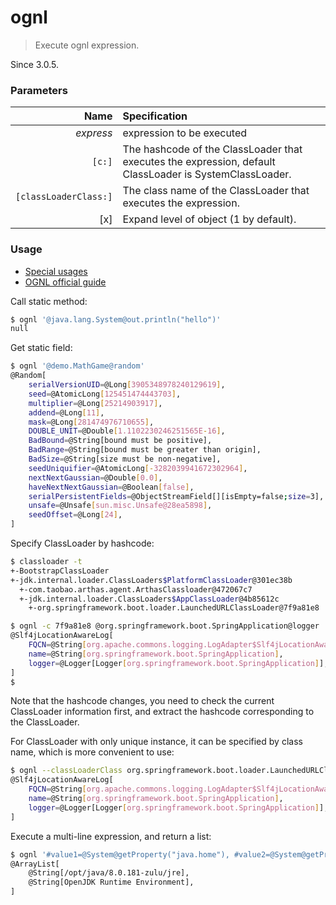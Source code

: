 ognl
===

> Execute ognl expression.

Since 3.0.5.

### Parameters

|Name|Specification|
|---:|:---|
|*express*|expression to be executed|
|`[c:]`| The hashcode of the ClassLoader that executes the expression, default ClassLoader is SystemClassLoader. |
|`[classLoaderClass:]`| The class name of the ClassLoader that executes the expression. |
|[x]|Expand level of object (1 by default).|


### Usage

* [Special usages](https://github.com/alibaba/arthas/issues/71)
* [OGNL official guide](https://commons.apache.org/proper/commons-ognl/language-guide.html)

Call static method:

```bash
$ ognl '@java.lang.System@out.println("hello")'
null
```

Get static field:

```bash
$ ognl '@demo.MathGame@random'
@Random[
    serialVersionUID=@Long[3905348978240129619],
    seed=@AtomicLong[125451474443703],
    multiplier=@Long[25214903917],
    addend=@Long[11],
    mask=@Long[281474976710655],
    DOUBLE_UNIT=@Double[1.1102230246251565E-16],
    BadBound=@String[bound must be positive],
    BadRange=@String[bound must be greater than origin],
    BadSize=@String[size must be non-negative],
    seedUniquifier=@AtomicLong[-3282039941672302964],
    nextNextGaussian=@Double[0.0],
    haveNextNextGaussian=@Boolean[false],
    serialPersistentFields=@ObjectStreamField[][isEmpty=false;size=3],
    unsafe=@Unsafe[sun.misc.Unsafe@28ea5898],
    seedOffset=@Long[24],
]
```


Specify ClassLoader by hashcode: 

```bash
$ classloader -t
+-BootstrapClassLoader                                                                                                                                                                          
+-jdk.internal.loader.ClassLoaders$PlatformClassLoader@301ec38b                                                                                                                                 
  +-com.taobao.arthas.agent.ArthasClassloader@472067c7                                                                                                                                          
  +-jdk.internal.loader.ClassLoaders$AppClassLoader@4b85612c                                                                                                                                    
    +-org.springframework.boot.loader.LaunchedURLClassLoader@7f9a81e8 

$ ognl -c 7f9a81e8 @org.springframework.boot.SpringApplication@logger
@Slf4jLocationAwareLog[
    FQCN=@String[org.apache.commons.logging.LogAdapter$Slf4jLocationAwareLog],
    name=@String[org.springframework.boot.SpringApplication],
    logger=@Logger[Logger[org.springframework.boot.SpringApplication]],
]
$ 
```
Note that the hashcode changes, you need to check the current ClassLoader information first, and extract the hashcode corresponding to the ClassLoader.

For ClassLoader with only unique instance, it can be specified by class name, which is more convenient to use:

```bash
$ ognl --classLoaderClass org.springframework.boot.loader.LaunchedURLClassLoader  @org.springframework.boot.SpringApplication@logger
@Slf4jLocationAwareLog[
    FQCN=@String[org.apache.commons.logging.LogAdapter$Slf4jLocationAwareLog],
    name=@String[org.springframework.boot.SpringApplication],
    logger=@Logger[Logger[org.springframework.boot.SpringApplication]],
]
```

Execute a multi-line expression, and return a list:

```bash
$ ognl '#value1=@System@getProperty("java.home"), #value2=@System@getProperty("java.runtime.name"), {#value1, #value2}'
@ArrayList[
    @String[/opt/java/8.0.181-zulu/jre],
    @String[OpenJDK Runtime Environment],
]
```